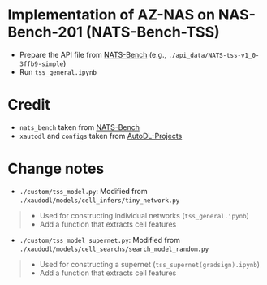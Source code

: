 # Implementation of AZ-NAS on NAS-Bench-201 (NATS-Bench-TSS)
- Prepare the API file from [NATS-Bench](https://github.com/D-X-Y/NATS-Bench/tree/1d4a304ad1906aa5866563438fcbf0d624b7eda2) (e.g., `./api_data/NATS-tss-v1_0-3ffb9-simple`)
- Run `tss_general.ipynb`

# Credit
- `nats_bench` taken from [NATS-Bench](https://github.com/D-X-Y/NATS-Bench/tree/1d4a304ad1906aa5866563438fcbf0d624b7eda2)
- `xautodl` and `configs` taken from [AutoDL-Projects](https://github.com/D-X-Y/AutoDL-Projects/tree/f46486e21b71ae6459a700be720d7648b5429569)

# Change notes
- `./custom/tss_model.py`: Modified from `./xaudodl/models/cell_infers/tiny_network.py`
> *  Used for constructing individual networks (`tss_general.ipynb`)
> *  Add a function that extracts cell features

- `./custom/tss_model_supernet.py`: Modified from `./xaudodl/models/cell_searchs/search_model_random.py`
> *  Used for constructing a supernet (`tss_supernet(gradsign).ipynb`)
> *  Add a function that extracts cell features